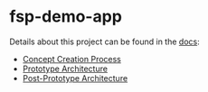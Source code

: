 # fsp-demo-app

Details about this project can be found in the [docs](./docs):

- [Concept Creation Process](./docs/concept-creation.md)
- [Prototype Architecture](./docs/architecture/prototype.md)
- [Post-Prototype Architecture](./docs/architecture/post-prototype.md)
